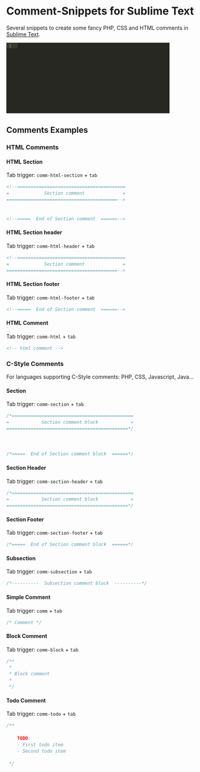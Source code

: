 # Comment-Snippets for Sublime Text

Several snippets to create some fancy PHP, CSS and HTML comments in [Sublime Text](http://www.sublimetext.com/).

![Comment Snippet Preview](CommentSnippets.gif)

## Comments Examples

### HTML Comments

#### HTML Section

Tab trigger: `comm-html-section` + `tab`

```html
<!--========================================
=             Section comment              =
=========================================-->


<!--=====  End of Section comment  ======-->
```

#### HTML Section header

Tab trigger: `comm-html-header` + `tab`

```html
<!--========================================
=             Section comment              =
=========================================-->
```

#### HTML Section footer

Tab trigger: `comm-html-footer` + `tab`

```html
<!--=====  End of Section comment  ======-->
```

#### HTML Comment

Tab trigger: `comm-html` + `tab`

```html
<!-- html comment -->
```

### C-Style Comments

For languages supporting C-Style comments: PHP, CSS, Javascript, Java...

#### Section

Tab trigger: `comm-section` + `tab`


```css
/*=============================================
=            Section comment block            =
=============================================*/



/*=====  End of Section comment block  ======*/
```

#### Section Header

Tab trigger: `comm-section-header` + `tab`

```css
/*=============================================
=            Section comment block            =
=============================================*/
```

#### Section Footer

Tab trigger: `comm-section-footer` + `tab`

```css
/*=====  End of Section comment block  ======*/
```

#### Subsection

Tab trigger: `comm-subsection` + `tab`

```css
/*----------  Subsection comment block  ----------*/
```


#### Simple Comment

Tab trigger: `comm` + `tab`

```css
/* Comment */
```

#### Block Comment

Tab trigger: `comm-block` + `tab`

```css
/**
 *
 * Block comment
 *
 */
```

#### Todo Comment

Tab trigger: `comm-todo` + `tab`

```css
/**

    TODO:
    - First todo item
    - Second todo item

 */
```
